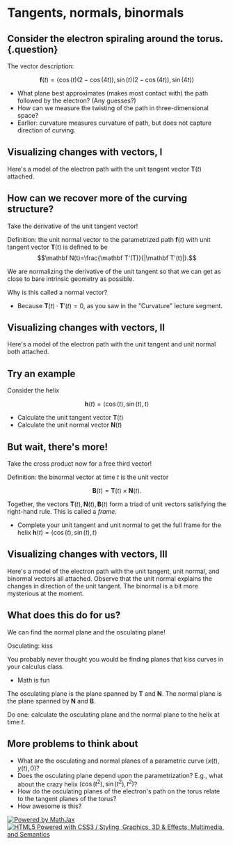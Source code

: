 Tangents, normals, binormals
============================

Consider the electron spiraling around the torus. {.question}
-------------------------------------------------

The vector description:

$$\mathbf f(t)=\langle
\cos(t)(2-\cos(4t)),\sin(t)(2-\cos(4t)),\sin(4t)\rangle$$

-   What plane best approximates (makes most contact with) the path
    followed by the electron? (Any guesses?)
-   How can we measure the twisting of the path in three-dimensional
    space?
-   Earlier: curvature measures curvature of path, but does not capture
    direction of curving.

Visualizing changes with vectors, I
-----------------------------------

Here's a model of the electron path with the unit tangent vector
$\mathbf T(t)$ attached.

How can we recover more of the curving structure?
-------------------------------------------------

Take the derivative of the unit tangent vector!

Definition: the unit normal vector to the parametrized path $\mathbf
f(t)$ with unit tangent vector $\mathbf T(t)$ is defined to be
$$\mathbf N(t)=\frac{\mathbf T'(T)}{|\mathbf T'(t)|}.$$

We are normalizing the derivative of the unit tangent so that we can get
as close to bare intrinsic geometry as possible.

Why is this called a normal vector?

-   Because $\mathbf T(t)\cdot\mathbf T'(t)=0$, as you saw in the
    "Curvature" lecture segment.

Visualizing changes with vectors, II
------------------------------------

Here's a model of the electron path with the unit tangent and unit
normal both attached.

Try an example
--------------

Consider the helix

$$\mathbf h(t)=\langle\cos(t),\sin(t),t\rangle$$

-   Calculate the unit tangent vector $\mathbf T(t)$
-   Calculate the unit normal vector $\mathbf N(t)$

But wait, there's more!
-----------------------

Take the cross product now for a free third vector!

Definition: the binormal vector at time $t$ is the unit vector

$$\mathbf B(t)=\mathbf T(t)\times\mathbf N(t).$$

Together, the vectors $\mathbf T(t),\mathbf N(t),\mathbf B(t)$ form
a triad of unit vectors satisfying the right-hand rule. This is called a
*frame*.

-   Complete your unit tangent and unit normal to get the full frame for
    the helix $\mathbf h(t)=\langle\cos(t),\sin(t),t\rangle$

Visualizing changes with vectors, III
-------------------------------------

Here's a model of the electron path with the unit tangent, unit normal,
and binormal vectors all attached. Observe that the unit normal explains
the changes in direction of the unit tangent. The binormal is a bit more
mysterious at the moment.

What does this do for us?
-------------------------

We can find the normal plane and the osculating plane!

Osculating: kiss

You probably never thought you would be finding planes that kiss curves
in your calculus class.

-   Math is fun

The osculating plane is the plane spanned by $\mathbf T$ and
$\mathbf N$. The normal plane is the plane spanned by $\mathbf N$
and $\mathbf B$.

Do one: calculate the osculating plane and the normal plane to the helix
at time $t$.

More problems to think about
----------------------------

-   What are the osculating and normal planes of a parametric curve
    $(x(t),y(t),0)$?
-   Does the osculating plane depend upon the parametrization? E.g.,
    what about the crazy helix $(\cos(t^2),\sin(t^2),t^2)$?
-   How do the osculating planes of the electron's path on the torus
    relate to the tangent planes of the torus?
-   How awesome is this?

[![Powered by
MathJax](http://www.mathjax.org/badge.gif "Powered by MathJax")](http://www.mathjax.org/)
[![HTML5 Powered with CSS3 / Styling, Graphics, 3D & Effects,
Multimedia, and
Semantics](http://www.w3.org/html/logo/badge/html5-badge-h-css3-graphics-multimedia-semantics.png "HTML5 Powered with CSS3 / Styling, Graphics, 3D & Effects, Multimedia, and Semantics")](http://www.w3.org/html/logo/)

